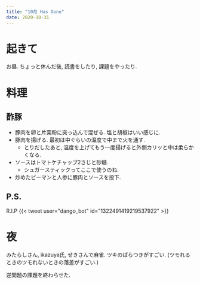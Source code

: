 ```yaml
---
title: "10月 Has Gone"
date: 2020-10-31
---
```


# 起きて
お昼. ちょっと休んだ後, 読書をしたり, 課題をやったり.

# 料理
## 酢豚
- 豚肉を卵と片栗粉に突っ込んで混ぜる. 塩と胡椒はいい感じに.
- 豚肉を揚げる. 最初は中ぐらいの温度で中まで火を通す.
  - とりだしたあと, 温度を上げてもう一度揚げると外側カリッと中は柔らかくなる.
- ソースはトマトケチャップ2さじと砂糖.
  - シュガースティックってここで使うのね.
- 炒めたピーマンと人参に豚肉とソースを投下.

## P.S.
R.I.P
{{< tweet user="dango_bot" id="1322491419219537922" >}}

# 夜
みたらしさん, ikazuya氏, せきさんで麻雀. ツキのばらつきがすごい. (ツモれるときのツモれないときの落差がすごい.)

逆問題の課題を終わらせた.